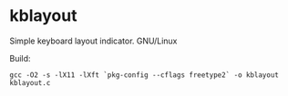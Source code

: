 # kblayout
Simple keyboard layout indicator. GNU/Linux

Build:

    gcc -O2 -s -lX11 -lXft `pkg-config --cflags freetype2` -o kblayout kblayout.c
